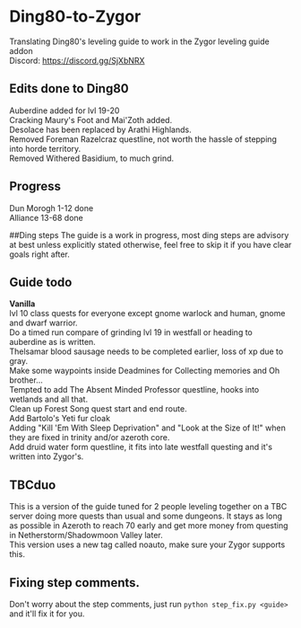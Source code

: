 # Ding80-to-Zygor
Translating Ding80's leveling guide to work in the Zygor leveling guide addon  
Discord: https://discord.gg/SjXbNRX  

## Edits done to Ding80
Auberdine added for lvl 19-20  
Cracking Maury's Foot and Mai'Zoth added.  
Desolace has been replaced by Arathi Highlands.  
Removed Foreman Razelcraz questline, not worth the hassle of stepping into horde territory.  
Removed Withered Basidium, to much grind.

## Progress
Dun Morogh 1-12 done  
Alliance 13-68 done  

##Ding steps
The guide is a work in progress,
most ding steps are advisory at best unless explicitly stated otherwise,
feel free to skip it if you have clear goals right after.

## Guide todo
**Vanilla**  
lvl 10 class quests for everyone except gnome warlock and human, gnome and dwarf warrior.  
Do a timed run compare of grinding lvl 19 in westfall or heading to auberdine as is written.  
Thelsamar blood sausage needs to be completed earlier, loss of xp due to gray.  
Make some waypoints inside Deadmines for Collecting memories and Oh brother...  
Tempted to add The Absent Minded Professor questline, hooks into wetlands and all that.  
Clean up Forest Song quest start and end route.  
Add Bartolo's Yeti fur cloak  
Adding "Kill 'Em With Sleep Deprivation" and "Look at the Size of It!" when they are fixed in trinity and/or azeroth core.  
Add druid water form questline, it fits into late westfall questing and it's written into Zygor's.

## TBCduo
This is a version of the guide tuned for 2 people leveling together on a TBC server doing more quests than usual and some dungeons.
It stays as long as possible in Azeroth to reach 70 early and get more money from questing in Netherstorm/Shadowmoon Valley later.  
This version uses a new tag called noauto, make sure your Zygor supports this.

## Fixing step comments.
Don't worry about the step comments, just run `python step_fix.py <guide>` and it'll fix it for you.
